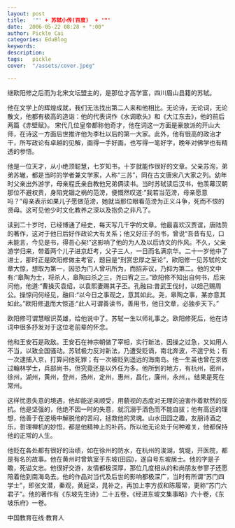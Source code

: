 ```yaml
---
layout: post  
title:  '"' + 苏轼小传(百度)  + '"'
date:  2006-05-22 08:28 + ":00" 
author: Pickle Cai  
categories: EduBlog  
keywords: 
description:   
tags:	pickle   
cover:  "/assets/cover.jpeg"  

---  
```

    


 



继欧阳修之后而为北宋文坛盟主的，是那位才高学富，四川眉山县籍的苏轼。



他在文学上的辉煌成就，我们无法找出第二人来和他相比。无论诗，无论词，无论散文，他都有极高的造诣：他的代表词作《水调歌头》和《大江东去》，他的前后两篇《赤壁赋》。 宋代几位皇帝都称他奇才，他在词这一方面是豪放派的开山大师，在诗这一方面后世推许他为李杜以后的第一大家。此外，他有很高的政治才干，所写政论有卓越的见解，画得一手好画，也写得一笔好字，晚年对佛学也有精透的参悟。



他是一位天才，从小绝顶聪慧，七岁知书，十岁就能作很好的文章。父亲苏洵，弟弟苏辙，都是当时的学者兼文学家，人称“三苏”，同在古文唐宋八大家之列。幼年时父亲出外游学，母亲程氏亲自教他兄弟俩读书。当时苏轼读后汉书，他羡幕汉朝那位不避权贵，身陷党锢之祸的范滂，便慨然叹道:”我若当范滂，母亲愿意吗？”母亲表示如果儿子愿做范滂，她就当那位眼看范滂为正义斗争，死而不恨的贤母。这可见他少时文化教养之深以及抱负之非凡了。 



读到二十岁时，已经博通了经史，每天写几千字的文章。他最喜欢汉贾谊，唐陆贽的著作，这对于他日后好作政论大有关系；他又好庄子的书，曾说“吾昔有见，口未能言，今见是书，得吾心矣!”这影响了他的为人及以后诗文的作风。不久，父亲游学归来，带着两个儿子进京赶考，父子三人，一日而名满京华。二十一岁他中了进士，那时正是欧阳修做主考官，题目是“刑赏忠厚之至论”，欧阳修一见苏轼的文章大惊，想取为第一，因恐为门人曾巩所为，而招非议，乃抑为第二。他的文中有:“皋陶为士，将杀人，皋陶曰杀之三，尧曰宥之三。”欧阳修不知出自何书，后来问他，他道:“曹操灭袁绍，以袁熙妻赐其子丕。孔融曰:昔武王伐纣，以妲己赐周公。操惊问何经见，融曰:“以今日之事观之，意其如此。尧，皋陶之事，某亦意其如此。”欧阳修退而大惊道:“此人可谓善读书，善用书，他日文章，必独步天下。” 



欧阳修可谓慧眼识英雄，给他说中了。苏轼一生以师礼事之。欧阳修死后，他在诗词中很多抒发对于这位老前辈的怀念。



他和王安石是政敌。王安石在神宗朝做了宰相，实行新法，因操之过急，又如用人不当，以致全国骚动。苏轼极力反对新法，乃遭受贬谪，南北奔波，不遑宁处；有一次逮捕入京，打算问他死罪；有一次被贬到遥远的海南岛。他一生虽也曾在京做过翰林学士，兵部尚书，但究竟还是以外任为多。他所到的地方，有杭州，密州，徐州，湖州，黄州，登州，扬州，定州，惠州，昌化，廉州，永州，。结果是死在常州。



这样忧患失意的境遇，他却能逆来顺受，用藐视的态度对无理的迫害作着默然的反抗。他是坚强的，他绝不因一时的失意，就沉溺于酒色而不能自拔；他有高远的理想，他善于在逆境中解脱他的苦闷，拯救他的灵魂。山水田园之趣，友朋诗酒之乐，哲理禅机的妙悟，都是他精神上的补药。所以他无论处于何种难关，他都保持他的正常的人生。



他贬在各处都有很好的治绩，如在徐州的防水，在杭州的浚湖，筑堤，开医院，都是有名的故事。他在黄州时曾筑室于东坡(田园)，遂自号东坡居士。他的字是子瞻，死谥文忠。他很好交游，友情都极深厚，那位几度相从的和尚朋友参寥子还愿陪着他到南海岛去。他的作品对当代及后世的影响都极深广，当时有所谓“苏门四学士”，即张文潜，秦观，黄庭坚，晁补之，再加上李方叔和陈履常，更称“苏门六君子”。他的著作有《东坡先生诗》二十五卷，《经进东坡文集事略》六十卷，《东坡乐府》一卷。







 



		    
 中国教育在线·教育人

